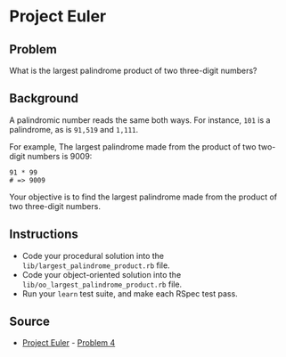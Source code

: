 
# Project Euler

## Problem

What is the largest palindrome product of two three-digit numbers?

## Background

A palindromic number reads the same both ways. For instance, `101` is a palindrome, as is `91,519` and `1,111`. 

For example, The largest palindrome made from the product of two two-digit numbers is 9009:

```
91 * 99
# => 9009
```

Your objective is to find the largest palindrome made from the product of two three-digit numbers.

## Instructions

- Code your procedural solution into the `lib/largest_palindrome_product.rb` file.
- Code your object-oriented solution into the `lib/oo_largest_palindrome_product.rb` file.
- Run your `learn` test suite, and make each RSpec test pass.

## Source

- [Project Euler](https://projecteuler.net/) - [Problem 4](https://projecteuler.net/problem=4)
